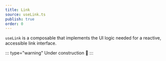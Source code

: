 ```yaml
---
title: Link
source: useLink.ts
publish: true
order: 0
---
```


`useLink` is a composable that implements the UI logic needed for a reactive, accessible link interface.

::: type="warning"
Under construction 🚧
:::
